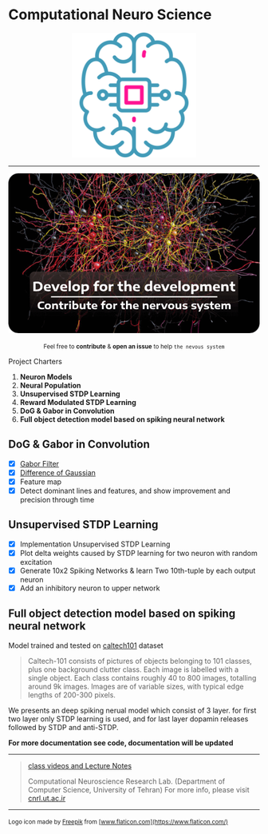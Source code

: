 # Computational Neuro Science

<p align="center"><img src="./assets/README/logo.svg" width="250px"  /></p>

---

<p align="center"><img src="./assets/README/contribution.png"  /></p>
<p align="center"><small>Feel free to <b>contribute</b> & <b>open an issue</b> to help <code>the nevous system</code></small></p>

Project Charters

1. **Neuron Models**
2. **Neural Population**
3. **Unsupervised STDP Learning**
4. **Reward Modulated STDP Learning**
5. **DoG & Gabor in Convolution**
6. **Full object detection model based on spiking neural network**

## DoG & Gabor in Convolution

- [x] [Gabor Filter](https://en.wikipedia.org/wiki/Gabor_filter)
- [x] [Difference of Gaussian](https://en.wikipedia.org/wiki/Difference_of_Gaussians)
- [x] Feature map
- [x] Detect dominant lines and features, and show improvement and precision through time

## Unsupervised STDP Learning

- [x] Implementation Unsupervised STDP Learning
- [x] Plot delta weights caused by STDP learning for two neuron with random excitation
- [x] Generate 10x2 Spiking Networks & learn Two 10th-tuple by each output neuron
- [x] Add an inhibitory neuron to upper network

## Full object detection model based on spiking neural network

Model trained and tested on [caltech101](https://www.tensorflow.org/datasets/catalog/caltech101) dataset

> Caltech-101 consists of pictures of objects belonging to 101 classes, plus one background clutter class. Each image is labelled with a single object. Each class contains roughly 40 to 800 images, totalling around 9k images. Images are of variable sizes, with typical edge lengths of 200-300 pixels.

We presents an deep spiking nerual model which consist of 3 layer. for first two layer only STDP learning is used, and for last layer dopamin releases followed by STDP and anti-STDP.

**For more documentation see code, documentation will be updated**

---

> [class videos and Lecture Notes](https://t.me/CNRLab)
>
> Computational Neuroscience Research Lab. (Department of Computer Science, University of Tehran) For more info, please visit [cnrl.ut.ac.ir](https://cnrl.ut.ac.ir/)

---
<small>Logo icon made by [Freepik](https://www.flaticon.com/authors/freepik) from [www.flaticon.com](https://www.flaticon.com/)</small>
